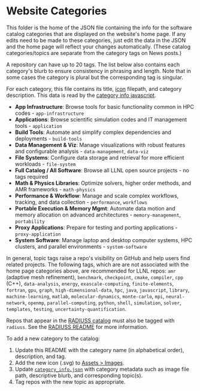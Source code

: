 # Website Categories

This folder is the home of the JSON file containing the info for the software catalog categories that are displayed on the website's home page. If any edits need to be made to these categories, just edit the data in the JSON and the home page will reflect your changes automatically. (These catalog categories/topics are separate from the category tags on News posts.)

A repository can have up to 20 tags. The list below also contains each category's blurb to ensure consistency in phrasing and length. Note that in some cases the category is plural but the corresponding tag is singular.

For each category, this file contains its title, [icon][icon dir] filepath, and category description. This data is read by the [category info javascript][js dir].

[icon dir]: ../assets/images/
[js dir]: ../js/category-info.js

- **App Infrastructure**: Browse tools for basic functionality common in HPC codes - `app-infrastructure`
- **Applications**: Browse scientific simulation codes and IT management tools - `application`
- **Build Tools**: Automate and simplify complex dependencies and deployments - `build-tools`
- **Data Management & Viz**: Manage visualizations with robust features and configurable analysis - `data-management`, `data-viz`
- **File Systems**: Configure data storage and retrieval for more efficient workloads - `file-system`
- **Full Catalog / All Software**: Browse all LLNL open source projects - no tags required
- **Math & Physics Libraries**: Optimize solvers, higher order methods, and AMR frameworks - `math-physics`
- **Performance & Workflow**: Manage and scale complex workflows, tracking, and data collection - `performance`, `workflows`
- **Portable Execution & Memory Mgmt**: Automate data motion and memory allocation on advanced architectures - `memory-management`, `portability`
- **Proxy Applications**: Prepare for testing and porting applications - `proxy-application`
- **System Software**: Manage laptop and desktop computer systems, HPC clusters, and parallel environments - `system-software`

In general, topic tags raise a repo's visibility on GitHub and help users find related projects. The following tags, which are are not associated with the home page categories above, are recommended for LLNL repos: `amr` (adaptive mesh refinement), `benchmark`, `checkpoint`, `cmake`, `compiler`, `cpp` (C++), `data-analysis`, `energy`, `exascale-computing`, `finite-elements`, `fortran`, `gpu`, `graph`, `high-dimensional-data`, `hpc`, `java`, `javascript`, `library`, `machine-learning`, `matlab`, `molecular-dynamics`, `monte-carlo`, `mpi`, `neural-network`, `openmp`, `parallel-computing`, `python`, `shell`, `simulation`, `solver`, `templates`, `testing`, `uncertainty-quantification`.

Repos that appear in the [RADIUSS catalog](https://software.llnl.gov/radiuss/) must also be tagged with `radiuss`. See the [RADIUSS README](https://github.com/LLNL/llnl.github.io/blob/main/radiuss/README.md) for more information.

To add a new category to the catalog:
1. Update this README with the category name (in alphabetical order), description, and tag.
2. Add the new icon (.svg) to [Assets > Images](https://github.com/LLNL/llnl.github.io/tree/main/assets/images).
3. Update [`category_info.json`](https://github.com/LLNL/llnl.github.io/blob/main/category/category_info.json) with category metadata such as image file path, descriptive blurb, and corresponding topic(s).
4. Tag repos with the new topic as appropriate.
